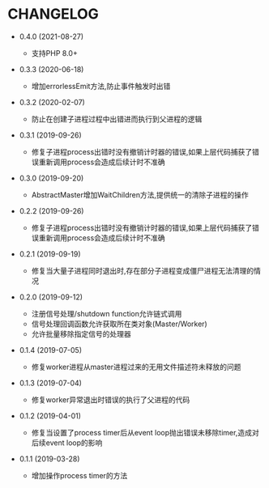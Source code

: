 # CHANGELOG

* 0.4.0 (2021-08-27)
  * 支持PHP 8.0+ 

* 0.3.3 (2020-06-18)
  * 增加errorlessEmit方法,防止事件触发时出错

* 0.3.2 (2020-02-07)
  * 防止在创建子进程过程中出错进而执行到父进程的逻辑

* 0.3.1 (2019-09-26)
  * 修复子进程process出错时没有撤销计时器的错误,如果上层代码捕获了错误重新调用process会造成后续计时不准确

* 0.3.0 (2019-09-20)
  * AbstractMaster增加WaitChildren方法,提供统一的清除子进程的操作

* 0.2.2 (2019-09-26)
  * 修复子进程process出错时没有撤销计时器的错误,如果上层代码捕获了错误重新调用process会造成后续计时不准确

* 0.2.1 (2019-09-19)
  * 修复当大量子进程同时退出时,存在部分子进程变成僵尸进程无法清理的情况

* 0.2.0 (2019-09-12)
  * 注册信号处理/shutdown function允许链式调用
  * 信号处理回调函数允许获取所在类对象(Master/Worker)
  * 允许批量移除指定信号的处理器

* 0.1.4 (2019-07-05)
  * 修复worker进程从master进程过来的无用文件描述符未释放的问题

* 0.1.3 (2019-07-04)
  * 修复worker异常退出时错误的执行了父进程的代码

* 0.1.2 (2019-04-01)
  * 修复当设置了process timer后从event loop抛出错误未移除timer,造成对后续event loop的影响

* 0.1.1 (2019-03-28)
  * 增加操作process timer的方法
